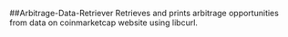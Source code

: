 ##Arbitrage-Data-Retriever
Retrieves and prints arbitrage opportunities from data on coinmarketcap website using libcurl.
